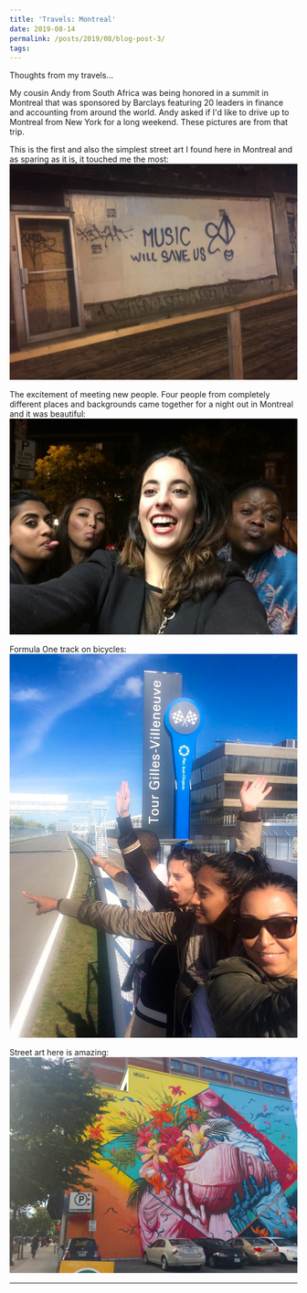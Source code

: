 ```yaml
---
title: 'Travels: Montreal'
date: 2019-08-14
permalink: /posts/2019/08/blog-post-3/
tags:
---
```

Thoughts from my travels...

My cousin Andy from South Africa was being honored in a summit in Montreal that was sponsored by Barclays featuring 20 leaders in finance and accounting from around the world. Andy asked if I'd like to drive up to Montreal from New York for a long weekend. These pictures are from that trip.

This is the first and also the simplest street art I found here in Montreal and as sparing as it is, it touched me the most:
![](/images/Montreal1.jpg)

The excitement of meeting new people. Four people from completely different places and backgrounds came together for a night out in Montreal and it was beautiful:
![](/images/Montreal2.jpg)

Formula One track on bicycles:
![](/images/Montreal3.jpg)

Street art here is amazing:
![](/images/Montreal4.jpg)

------